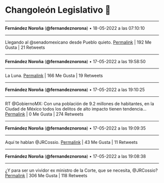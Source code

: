 # Changoleón Legislativo 🙈
*****
**Fernández Noroña** (**@fernandeznorona**) • 18-05-2022 a las 07:10:10
*****
Llegando al @senadomexicano desde Pueblo quieto.
[Permalink](https://twitter.com/fernandeznorona/status/1526943230780121088) | 192 Me Gusta | 21 Retweets
*****
**Fernández Noroña** (**@fernandeznorona**) • 17-05-2022 a las 19:58:50
*****
La Luna.
[Permalink](https://twitter.com/fernandeznorona/status/1526774284600889344) | 166 Me Gusta | 19 Retweets
*****
**Fernández Noroña** (**@fernandeznorona**) • 17-05-2022 a las 19:10:25
*****
RT @GobiernoMX: Con una población de 9.2 millones de habitantes, en la Ciudad de México todos los delitos de alto impacto tienen tendencia…
[Permalink](https://twitter.com/fernandeznorona/status/1526762100139298816) | 0 Me Gusta | 274 Retweets
*****
**Fernández Noroña** (**@fernandeznorona**) • 17-05-2022 a las 19:09:35
*****
Aquí te hablan @JRCossio.
[Permalink](https://twitter.com/fernandeznorona/status/1526761891162300416) | 43 Me Gusta | 11 Retweets
*****
**Fernández Noroña** (**@fernandeznorona**) • 17-05-2022 a las 19:08:38
*****
¿Y para ser un vividor ex ministro de la Corte, que se necesita, @JRCossio?
[Permalink](https://twitter.com/fernandeznorona/status/1526761653156532224) | 306 Me Gusta | 118 Retweets